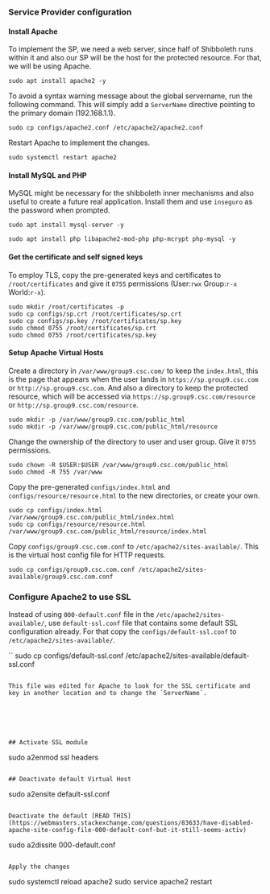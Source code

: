 ### Service Provider configuration

#### Install Apache 

To implement the SP, we need a web server, since half of Shibboleth runs within it and also our SP will be the host for the protected resource. For that, we will be using Apache.

```
sudo apt install apache2 -y
```

To avoid a syntax warning message about the global servername, run the following command. This will simply add a `ServerName` directive pointing to the primary domain (192.168.1.1).

```
sudo cp configs/apache2.conf /etc/apache2/apache2.conf
```

Restart Apache to implement the changes.

```
sudo systemctl restart apache2
```

#### Install MySQL and PHP

MySQL might be necessary for the shibboleth inner mechanisms and also useful to create a future real application.
Install them and use `inseguro` as the password when prompted.

```
sudo apt install mysql-server -y

sudo apt install php libapache2-mod-php php-mcrypt php-mysql -y
```

#### Get the certificate and self signed keys

To employ TLS, copy the pre-generated keys and certificates to `/root/certificates` and give it `0755` permissions (User:`rwx` Group:`r-x` World:`r-x`).

```
sudo mkdir /root/certificates -p
sudo cp configs/sp.crt /root/certificates/sp.crt
sudo cp configs/sp.key /root/certificates/sp.key
sudo chmod 0755 /root/certificates/sp.crt
sudo chmod 0755 /root/certificates/sp.key
```

#### Setup Apache Virtual Hosts

Create a directory in `/var/www/group9.csc.com/` to keep the `index.html`, this is the page that appears when the user lands in `https://sp.group9.csc.com` or `http://sp.group9.csc.com`. And also a directory to keep the protected resource, which will be accessed via `https://sp.group9.csc.com/resource` or `http://sp.group9.csc.com/resource`.

```
sudo mkdir -p /var/www/group9.csc.com/public_html
sudo mkdir -p /var/www/group9.csc.com/public_html/resource
```

Change the ownership of the directory to user and user group. Give it `0755` permissions.

```
sudo chown -R $USER:$USER /var/www/group9.csc.com/public_html
sudo chmod -R 755 /var/www
```

Copy the pre-generated `configs/index.html` and `configs/resource/resource.html` to the new directories, or create your own.

```
sudo cp configs/index.html /var/www/group9.csc.com/public_html/index.html
sudo cp configs/resource/resource.html /var/www/group9.csc.com/public_html/resource/index.html
```

Copy `configs/group9.csc.com.conf` to `/etc/apache2/sites-available/`. This is the virtual host config file for HTTP requests.

```
sudo cp configs/group9.csc.com.conf /etc/apache2/sites-available/group9.csc.com.conf
```


### Configure Apache2 to use SSL

Instead of using `000-default.conf` file in the `/etc/apache2/sites-available/`, use `default-ssl.conf` file that contains some default SSL configuration already. For that copy the `configs/default-ssl.conf` to `/etc/apache2/sites-available/`. 

``
sudo cp configs/default-ssl.conf /etc/apache2/sites-available/default-ssl.conf
```

This file was edited for Apache to look for the SSL certificate and key in another location and to change the `ServerName`.






## Activate SSL module 
```
sudo a2enmod ssl headers 
```

## Deactivate default Virtual Host
```
sudo a2ensite default-ssl.conf
```

Deactivate the default [READ THIS](https://webmasters.stackexchange.com/questions/83633/have-disabled-apache-site-config-file-000-default-conf-but-it-still-seems-activ)
```
sudo a2dissite 000-default.conf 
```

Apply the changes
```
sudo systemctl reload apache2 
sudo service apache2 restart
```

